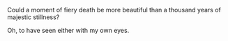 Could a moment of fiery death
be more beautiful
than a thousand years of majestic stillness?

Oh, to have seen either 
with my own eyes.

